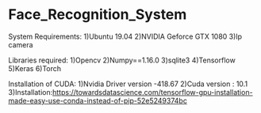 # Face_Recognition_System

System Requirements:
   1)Ubuntu 19.04
   2)NVIDIA Geforce GTX 1080
   3)Ip camera
   
  
Libraries required:
   1)Opencv
   2)Numpy==1.16.0
   3)sqlite3
   4)Tensorflow
   5)Keras
   6)Torch
   
 Installation of CUDA:
      1)Nvidia Driver version -418.67
      2)Cuda version : 10.1
      3)Installation:https://towardsdatascience.com/tensorflow-gpu-installation-made-easy-use-conda-instead-of-pip-52e5249374bc
      
      
      
      
 
      
   

